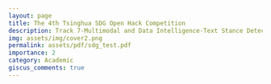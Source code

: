 ```yaml
---
layout: page
title: The 4th Tsinghua SDG Open Hack Competition
description: Track 7-Multimodal and Data Intelligence-Text Stance Detection
img: assets/img/cover2.png
permalink: assets/pdf/sdg_test.pdf
importance: 2
category: Academic
giscus_comments: true
---
```

